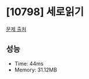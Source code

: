# [10798] 세로읽기

[문제 출처](https://www.acmicpc.net/problem/10798)

## 성능

- Time: 44ms
- Memory: 31.12MB